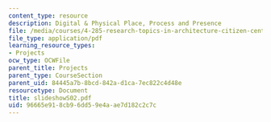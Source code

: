 ```yaml
---
content_type: resource
description: Digital & Physical Place, Process and Presence
file: /media/courses/4-285-research-topics-in-architecture-citizen-centered-design-of-open-governance-systems-fall-2002/96665e918cb96dd59e4aae7d182c2c7c_slideshowS02.pdf
file_type: application/pdf
learning_resource_types:
- Projects
ocw_type: OCWFile
parent_title: Projects
parent_type: CourseSection
parent_uid: 84445a7b-8bcd-842a-d1ca-7ec822c4d48e
resourcetype: Document
title: slideshowS02.pdf
uid: 96665e91-8cb9-6dd5-9e4a-ae7d182c2c7c
---
```

